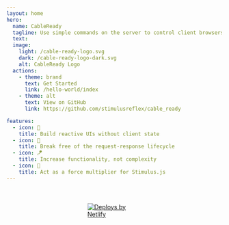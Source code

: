 ```yaml
---
layout: home
hero:
  name: CableReady
  tagline: Use simple commands on the server to control client browsers in real-time
  text:
  image:
    light: /cable-ready-logo.svg
    dark: /cable-ready-logo-dark.svg
    alt: CableReady Logo
  actions:
    - theme: brand
      text: Get Started
      link: /hello-world/index
    - theme: alt
      text: View on GitHub
      link: https://github.com/stimulusreflex/cable_ready

features:
  - icon: 🥏
    title: Build reactive UIs without client state
  - icon: 🤹
    title: Break free of the request-response lifecycle
  - icon: 🪁
    title: Increase functionality, not complexity
  - icon: 🔨
    title: Act as a force multiplier for Stimulus.js
---
```


<style>
:root {
  --vp-c-brand: #5097F7;
  --vp-button-brand-hover-bg: #5097F7;
  --vp-home-hero-name-color: transparent;
  --vp-home-hero-name-background: -webkit-linear-gradient(120deg, #bd34fe, #5097F7);
}
</style>

<div style="margin-left: auto; margin-right: auto; margin-top: 50px; width: 125px;">
  <a href="https://www.netlify.com">
    <img src="https://www.netlify.com/v3/img/components/netlify-color-accent.svg" alt="Deploys by Netlify" />
  </a>
</div>
